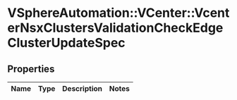 # VSphereAutomation::VCenter::VcenterNsxClustersValidationCheckEdgeClusterUpdateSpec

## Properties
Name | Type | Description | Notes
------------ | ------------- | ------------- | -------------


